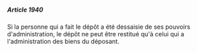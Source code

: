 ##### Article 1940

Si la personne qui a fait le dépôt a été dessaisie de ses pouvoirs d'administration, le dépôt ne peut être restitué qu'à celui qui a l'administration des biens du déposant.

